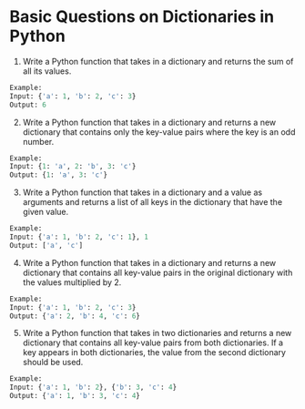 # Basic Questions on Dictionaries in Python

1. Write a Python function that takes in a dictionary and returns the sum of all its values.

```python
Example:
Input: {'a': 1, 'b': 2, 'c': 3}
Output: 6
```
2. Write a Python function that takes in a dictionary and returns a new dictionary that contains only the key-value pairs where the key is an odd number.

```python
Example:
Input: {1: 'a', 2: 'b', 3: 'c'}
Output: {1: 'a', 3: 'c'}
```
3. Write a Python function that takes in a dictionary and a value as arguments and returns a list of all keys in the dictionary that have the given value.

```python
Example:
Input: {'a': 1, 'b': 2, 'c': 1}, 1
Output: ['a', 'c']
```
4. Write a Python function that takes in a dictionary and returns a new dictionary that contains all key-value pairs in the original dictionary with the values multiplied by 2.

```python
Example:
Input: {'a': 1, 'b': 2, 'c': 3}
Output: {'a': 2, 'b': 4, 'c': 6}
```
5. Write a Python function that takes in two dictionaries and returns a new dictionary that contains all key-value pairs from both dictionaries. If a key appears in both dictionaries, the value from the second dictionary should be used.

```python
Example:
Input: {'a': 1, 'b': 2}, {'b': 3, 'c': 4}
Output: {'a': 1, 'b': 3, 'c': 4}
```